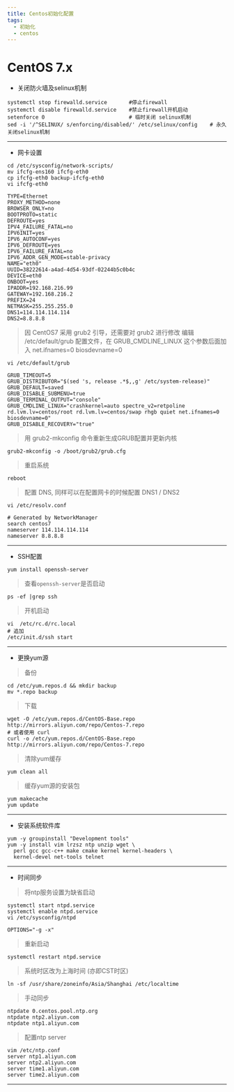 ```yaml
---
title: Centos初始化配置
tags:
  - 初始化
  - centos
---
```


# CentOS 7.x
* 关闭防火墙及selinux机制
```shell script
systemctl stop firewalld.service       #停止firewall
systemctl disable firewalld.service    #禁止firewall开机启动
setenforce 0                           # 临时关闭 selinux机制
sed -i '/^SELINUX/ s/enforcing/disabled/' /etc/selinux/config    # 永久关闭selinux机制
```
---
* 网卡设置
```shell script
cd /etc/sysconfig/network-scripts/
mv ifcfg-ens160 ifcfg-eth0
cp ifcfg-eth0 backup-ifcfg-eth0
vi ifcfg-eth0
```
```properties
TYPE=Ethernet
PROXY_METHOD=none
BROWSER_ONLY=no
BOOTPROTO=static
DEFROUTE=yes
IPV4_FAILURE_FATAL=no
IPV6INIT=yes
IPV6_AUTOCONF=yes
IPV6_DEFROUTE=yes
IPV6_FAILURE_FATAL=no
IPV6_ADDR_GEN_MODE=stable-privacy
NAME="eth0"
UUID=38222614-a4ad-4d54-93df-02244b5c0b4c
DEVICE=eth0
ONBOOT=yes
IPADDR=192.168.216.99
GATEWAY=192.168.216.2
PREFIX=24
NETMASK=255.255.255.0
DNS1=114.114.114.114
DNS2=8.8.8.8
```
> 因 CentOS7 采用 grub2 引导，还需要对 grub2 进行修改
> 编辑 /etc/default/grub 配置文件，在 GRUB_CMDLINE_LINUX 这个参数后面加入 net.ifnames=0 biosdevname=0
```shell script
vi /etc/default/grub
```
```properties
GRUB_TIMEOUT=5
GRUB_DISTRIBUTOR="$(sed 's, release .*$,,g' /etc/system-release)"
GRUB_DEFAULT=saved
GRUB_DISABLE_SUBMENU=true
GRUB_TERMINAL_OUTPUT="console"
GRUB_CMDLINE_LINUX="crashkernel=auto spectre_v2=retpoline rd.lvm.lv=centos/root rd.lvm.lv=centos/swap rhgb quiet net.ifnames=0 biosdevname=0"
GRUB_DISABLE_RECOVERY="true"
```
> 用 grub2-mkconfig 命令重新生成GRUB配置并更新内核
```shell script
grub2-mkconfig -o /boot/grub2/grub.cfg
````
> 重启系统
```shell script
reboot
```
> 配置 DNS, 同样可以在配置网卡的时候配置 DNS1 / DNS2
```shell script
vi /etc/resolv.conf 
```
```
# Generated by NetworkManager
search centos7
nameserver 114.114.114.114
nameserver 8.8.8.8
```
---
* SSH配置
```shell script
yum install openssh-server
```
> 查看`openssh-server`是否启动
```shell script
ps -ef |grep ssh
```
> 开机启动
```shell script
vi  /etc/rc.d/rc.local
# 追加
/etc/init.d/ssh start
```
---
* 更换yum源
> 备份
```shell script
cd /etc/yum.repos.d && mkdir backup
mv *.repo backup
```
> 下载
```shell script
wget -O /etc/yum.repos.d/CentOS-Base.repo http://mirrors.aliyun.com/repo/Centos-7.repo
# 或者使用 curl
curl -o /etc/yum.repos.d/CentOS-Base.repo http://mirrors.aliyun.com/repo/Centos-7.repo
```
> 清除yum缓存
```shell script
yum clean all
```
> 缓存yum源的安装包
```shell script
yum makecache
yum update
```
---
* 安装系统软件库
```shell script
yum -y groupinstall "Development tools"
yum -y install vim lrzsz ntp unzip wget \
  perl gcc gcc-c++ make cmake kernel kernel-headers \
  kernel-devel net-tools telnet
```

---
* 时间同步
> 将ntp服务设置为缺省启动
```shell script
systemctl start ntpd.service
systemctl enable ntpd.service
vi /etc/sysconfig/ntpd
```
```properties
OPTIONS="-g -x"
```
> 重新启动
```shell script
systemctl restart ntpd.service
```
> 系统时区改为上海时间 (亦即CST时区)
```shell script
ln -sf /usr/share/zoneinfo/Asia/Shanghai /etc/localtime
```
> 手动同步
```shell script
ntpdate 0.centos.pool.ntp.org
ntpdate ntp2.aliyun.com
ntpdate ntp1.aliyun.com
```
> 配置ntp server
```shell script
vim /etc/ntp.conf
server ntp1.aliyun.com
server ntp2.aliyun.com
server time1.aliyun.com
server time2.aliyun.com
```
---